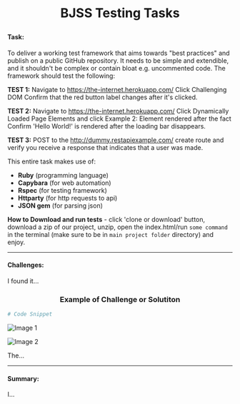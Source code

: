 # <p align="center"> BJSS Testing Tasks </p>

#### Task:

To deliver a working test framework that aims towards "best practices" and publish on a public GitHub repository. It needs to be simple and extendible, and it shouldn't be complex or contain bloat e.g. uncommented code. The framework should test the following:

**TEST 1:**
Navigate to https://the-internet.herokuapp.com/
Click Challenging DOM
Confirm that the red button label changes after it's clicked.

**TEST 2:**
Navigate to https://the-internet.herokuapp.com/
Click Dynamically Loaded Page Elements and click Example 2: Element rendered after the fact
Confirm 'Hello World!' is rendered after the loading bar disappears.

**TEST 3:**
POST to the http://dummy.restapiexample.com/ create route and verify you receive a response that indicates that a user was made.


This entire task makes use of:

* **Ruby** (programming language)
* **Capybara** (for web automation)
* **Rspec** (for testing framework)
* **Httparty** (for http requests to api)
* **JSON gem** (for parsing json)

**How to Download and run tests** - click 'clone or download' button, download a zip of our project, unzip, open the index.html/run `some command` in the terminal (make sure to be in `main project folder` directory) and enjoy.

<hr>

#### Challenges:
I found it...

### <p align="center"> Example of Challenge or Solutiton </p>

```ruby
# Code Snippet
```

![Image 1](public/images/example.png)

![Image 2](public/images/example.png)

The...

<hr>

#### Summary:
I...
